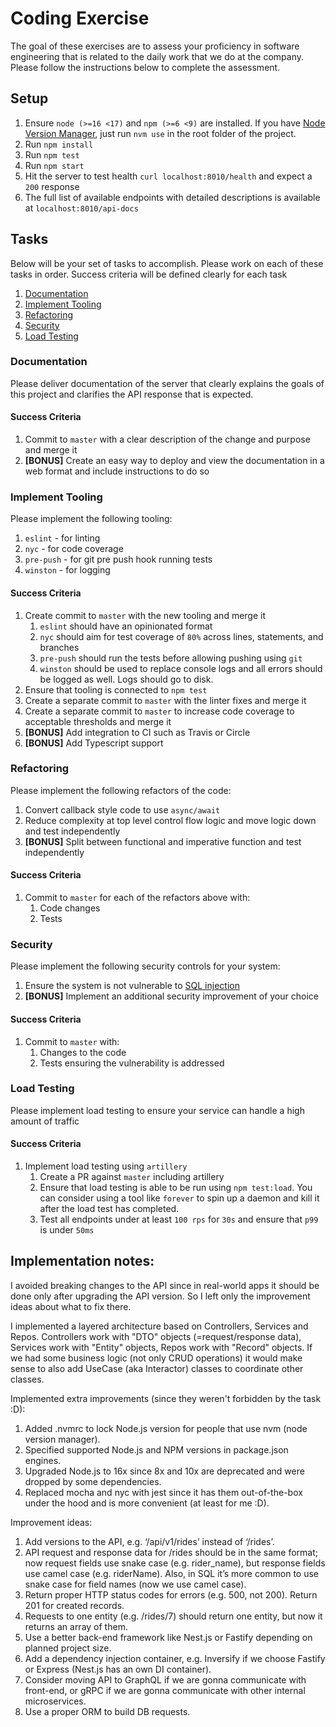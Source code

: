 # Coding Exercise

The goal of these exercises are to assess your proficiency in software engineering that is related to the daily work that we do at the company. Please follow the instructions below to complete the assessment.

## Setup

1. Ensure `node (>=16 <17)` and `npm (>=6 <9)` are installed.
   If you have [Node Version Manager](https://github.com/nvm-sh/nvm), just run `nvm use` in the root folder of the project.
2. Run `npm install`
3. Run `npm test`
4. Run `npm start`
5. Hit the server to test health `curl localhost:8010/health` and expect a `200` response
6. The full list of available endpoints with detailed descriptions is available at `localhost:8010/api-docs`

## Tasks

Below will be your set of tasks to accomplish. Please work on each of these tasks in order. Success criteria will be defined clearly for each task

1. [Documentation](#documentation)
2. [Implement Tooling](#implement-tooling)
3. [Refactoring](#refactoring)
4. [Security](#security)
5. [Load Testing](#load-testing)

### Documentation

Please deliver documentation of the server that clearly explains the goals of this project and clarifies the API response that is expected.

#### Success Criteria

1. Commit to `master` with a clear description of the change and purpose and merge it
2. **[BONUS]** Create an easy way to deploy and view the documentation in a web format and include instructions to do so

### Implement Tooling

Please implement the following tooling:

1. `eslint` - for linting
2. `nyc` - for code coverage
3. `pre-push` - for git pre push hook running tests
4. `winston` - for logging

#### Success Criteria

1. Create commit to `master` with the new tooling and merge it
    1. `eslint` should have an opinionated format
    2. `nyc` should aim for test coverage of `80%` across lines, statements, and branches
    3. `pre-push` should run the tests before allowing pushing using `git`
    4. `winston` should be used to replace console logs and all errors should be logged as well. Logs should go to disk.
2. Ensure that tooling is connected to `npm test`
3. Create a separate commit to `master` with the linter fixes and merge it
4. Create a separate commit to `master` to increase code coverage to acceptable thresholds and merge it
5. **[BONUS]** Add integration to CI such as Travis or Circle
6. **[BONUS]** Add Typescript support

### Refactoring

Please implement the following refactors of the code:

1. Convert callback style code to use `async/await`
2. Reduce complexity at top level control flow logic and move logic down and test independently
3. **[BONUS]** Split between functional and imperative function and test independently

#### Success Criteria

1. Commit to `master` for each of the refactors above with:
    1. Code changes
    2. Tests

### Security

Please implement the following security controls for your system:

1. Ensure the system is not vulnerable to [SQL injection](https://www.owasp.org/index.php/SQL_Injection)
2. **[BONUS]** Implement an additional security improvement of your choice

#### Success Criteria

1. Commit to `master` with:
    1. Changes to the code
    2. Tests ensuring the vulnerability is addressed

### Load Testing

Please implement load testing to ensure your service can handle a high amount of traffic

#### Success Criteria

1. Implement load testing using `artillery`
    1. Create a PR against `master` including artillery
    2. Ensure that load testing is able to be run using `npm test:load`. You can consider using a tool like `forever` to spin up a daemon and kill it after the load test has completed.
    3. Test all endpoints under at least `100 rps` for `30s` and ensure that `p99` is under `50ms`

## Implementation notes:

I avoided breaking changes to the API since in real-world apps it should be done only after upgrading
the API version. So I left only the improvement ideas about what to fix there.

I implemented a layered architecture based on Controllers, Services and Repos. Controllers work with
"DTO" objects (=request/response data), Services work with "Entity" objects, Repos work with "Record"
objects. If we had some business logic (not only CRUD operations) it would make sense to also add
UseCase (aka Interactor) classes to coordinate other classes.

Implemented extra improvements (since they weren't forbidden by the task :D):

1. Added .nvmrc to lock Node.js version for people that use nvm (node version manager).
2. Specified supported Node.js and NPM versions in package.json engines.
3. Upgraded Node.js to 16x since 8x and 10x are deprecated and were dropped by some dependencies.
4. Replaced mocha and nyc with jest since it has them out-of-the-box under the hood and is more convenient (at least for me :D).

Improvement ideas:

1. Add versions to the API, e.g. ‘/api/v1/rides’ instead of ‘/rides’.
2. API request and response data for /rides should be in the same format; now request fields use snake case (e.g. rider_name), but response fields use camel case (e.g. riderName). Also, in SQL it’s more common to use snake case for field names (now we use camel case).
3. Return proper HTTP status codes for errors (e.g. 500, not 200). Return 201 for created records.
4. Requests to one entity (e.g. /rides/7) should return one entity, but now it returns an array of them.
5. Use a better back-end framework like Nest.js or Fastify depending on planned project size.
6. Add a dependency injection container, e.g. Inversify if we choose Fastify or Express (Nest.js has an own DI container).
7. Consider moving API to GraphQL if we are gonna communicate with front-end, or gRPC if we are gonna communicate with other internal microservices.
8. Use a proper ORM to build DB requests.
